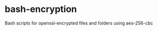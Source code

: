 bash-encryption
===============

Bash scripts for openssl-encrypted files and folders using aes-256-cbc
